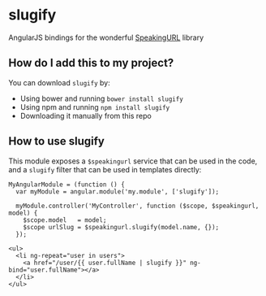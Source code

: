 # slugify

AngularJS bindings for the wonderful [SpeakingURL](https://github.com/pid/speakingurl) library

## How do I add this to my project?

You can download `slugify` by:

* Using bower and running `bower install slugify`
* Using npm and running `npm install slugify`
* Downloading it manually from this repo

## How to use slugify

This module exposes a `$speakingurl` service that can be used in the code,
and a `slugify` filter that can be used in templates directly:

```
MyAngularModule = (function () {
  var myModule = angular.module('my.module', ['slugify']);

  myModule.controller('MyController', function ($scope, $speakingurl, model) {
    $scope.model   = model;
    $scope urlSlug = $speakingurl.slugify(model.name, {});
  });
```

```
<ul>
  <li ng-repeat="user in users">
    <a href="/user/{{ user.fullName | slugify }}" ng-bind="user.fullName"></a>
  </li>
</ul>
